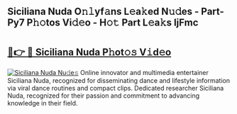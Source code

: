## Siciliana Nuda O𝚗𝚕yf𝚊ns L𝚎a𝚔ed N𝚞𝚍es - Part-Py7 P𝚑𝚘tos Vi𝚍𝚎o - H𝚘𝚝 Part L𝚎a𝚔s IjFmc

# <h2><a href="http://kf59kb.oniu.top/?m=Siciliana+Nuda">🔗👉 🔴 Siciliana Nuda P𝚑ot𝚘𝚜 V𝚒d𝚎o</a></h2>

[![Siciliana Nuda Nu𝚍e𝚜](https://i.imgur.com/0qMVB7G.gif)](http://kf59kb.oniu.top/?m=Siciliana+Nuda)
Online innovator and multimedia entertainer Siciliana Nuda, recognized for disseminating dance and lifestyle information via viral dance routines and compact clips. Dedicated researcher Siciliana Nuda, recognized for their passion and commitment to advancing knowledge in their field.  
